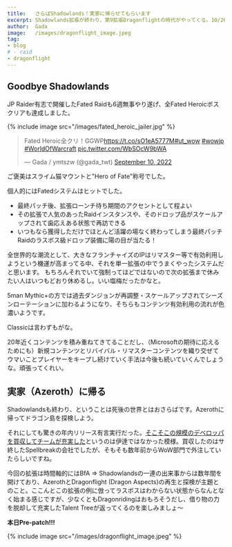 ```yaml
---
title:   さらばShadowlands！実家に帰らせてもらいます
excerpt: Shadowlands拡張が終わり、第9拡張Dragonflightの時代がやってくる。10/26 Pre-patch day!
author:  Gada
image:   /images/dragonflight_image.jpeg
tag:
- blog
# - raid
- dragonflight
---
```


## Goodbye Shadowlands

JP Raider有志で開催したFated Raidも6週無事やり遂げ、全Fated Heroicボスクリアも達成しました。

{% include image src="/images/fated_heroic_jailer.jpg" %}

<blockquote class="twitter-tweet"><p lang="ja" dir="ltr">Fated Heroic全クリ！GGWP<a href="https://t.co/sO1eA5777M">https://t.co/sO1eA5777M</a><a href="https://twitter.com/hashtag/ut_wow?src=hash&amp;ref_src=twsrc%5Etfw">#ut_wow</a> <a href="https://twitter.com/hashtag/wowjp?src=hash&amp;ref_src=twsrc%5Etfw">#wowjp</a> <a href="https://twitter.com/hashtag/WorldOfWarcraft?src=hash&amp;ref_src=twsrc%5Etfw">#WorldOfWarcraft</a> <a href="https://t.co/WbSOcW9bWA">pic.twitter.com/WbSOcW9bWA</a></p>&mdash; Gada / ymtszw (@gada_twt) <a href="https://twitter.com/gada_twt/status/1568618854540255232?ref_src=twsrc%5Etfw">September 10, 2022</a></blockquote> <script async src="https://platform.twitter.com/widgets.js" charset="utf-8"></script>

ご褒美はスライム猫マウントと"Hero of Fate"称号でした。

個人的にはFatedシステムはヒットでした。

* 最終パッチ後、拡張ローンチ待ち期間のアクセントとして程よい
* その拡張で人気のあったRaidインスタンスや、そのドロップ品がスケールアップされて歯応えある状態で再訪できる
* いつもなら獲得しただけでほとんど活躍の場なく終わってしまう最終パッチRaidのラスボス級ドロップ装備に陽の目が当たる！

全世界的な潮流として、大きなフランチャイズのIPはリマスター等で有効利用しようという機運が高まってる中、それを単一拡張の中でうまくやったシステムだと思います。
もちろんそれでいて強制ってほどではないので次の拡張まで休みたい人はいつもどおり休めるし。いい塩梅だったかなと。

5man Mythic+の方では過去ダンジョンが再調整・スケールアップされてシーズンローテーションに加わるようになり、そちらもコンテンツ有効利用の流れが色濃いようです。

Classicは言わずもがな。

20年近くコンテンツを積み重ねてきてることだし、（Microsoftの期待に応えるためにも）新規コンテンツとリバイバル・リマスターコンテンツを織り交ぜてウマいことプレイヤーをキープし続けていく手法は今後も続いていくんでしょうな。頑張ってくれい。

## 実家（Azeroth）に帰る

Shadowlandsも終わり、ということは死後の世界とはおさらばです。Azerothに帰ってドラゴン島を探検しよう。

それにしても驚きの年内リリース有言実行だった。[そこそこの規模のデベロッパを買収してチームが充実した](https://investor.activision.com/news-releases/news-release-details/blizzard-entertainment-acquires-boston-based-studio-proletariat)というのは伊達ではなかった模様。買収したのはサ終したSpellbreakの会社でしたが、そもそも数年前からWoW部門で外注していたらしいですね。

今回の拡張は時間軸的にはBfA => Shadowlandsの一連の出来事からは数年間を開けており、AzerothとDragonflight (Dragon Aspects)の再生と探検が主題とのこと。ここんとこの拡張の例に倣ってラスボスはわからない状態からなんとなく始まる感じですが、少なくともDragonridingはおもろそうだし、借り物の力を脱却して充実したTalent Treeが返ってくるのを楽しみましょ～

**本日Pre-patch!!!**

{% include image src="/images/dragonflight_image.jpeg" %}
